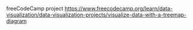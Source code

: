 freeCodeCamp project
https://www.freecodecamp.org/learn/data-visualization/data-visualization-projects/visualize-data-with-a-treemap-diagram

